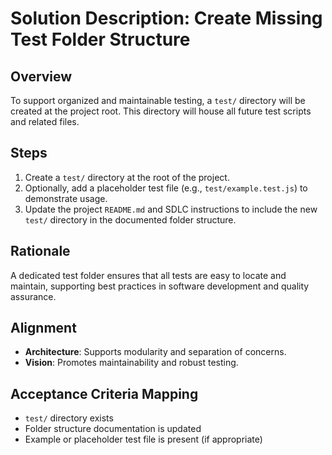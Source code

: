 # Solution Description: Create Missing Test Folder Structure

## Overview
To support organized and maintainable testing, a `test/` directory will be created at the project root. This directory will house all future test scripts and related files.

## Steps
1. Create a `test/` directory at the root of the project.
2. Optionally, add a placeholder test file (e.g., `test/example.test.js`) to demonstrate usage.
3. Update the project `README.md` and SDLC instructions to include the new `test/` directory in the documented folder structure.

## Rationale
A dedicated test folder ensures that all tests are easy to locate and maintain, supporting best practices in software development and quality assurance.

## Alignment
- **Architecture**: Supports modularity and separation of concerns.
- **Vision**: Promotes maintainability and robust testing.

## Acceptance Criteria Mapping
- `test/` directory exists
- Folder structure documentation is updated
- Example or placeholder test file is present (if appropriate)
